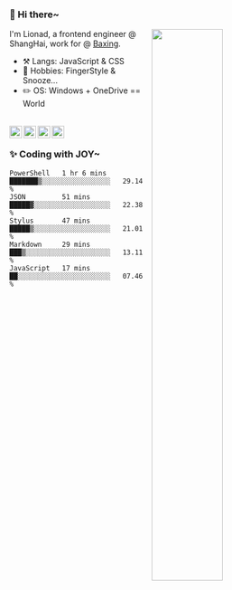 ### 👋 Hi there~

[<img align="right" width="50%" src="https://github-readme-stats.vercel.app/api?username=Lionad-Morotar&show_icons=true">](https://metrics.lecoq.io/Lionad-Morotar?template=classic)

I'm Lionad, a frontend engineer @ ShangHai, work for @ [Baxing](https://github.com/baixing).

- ⚒️ Langs: JavaScript & CSS
- 🎨 Hobbies: FingerStyle & Snooze...
- ✏️ OS: Windows + OneDrive == World

<br />

<a href="https://www.lionad.art">
  <img align="left" alt="lionad-art" width="22px" src="https://cdn.jsdelivr.net/npm/simple-icons@3.1.0/icons/wordpress.svg" />
</a>
<a href="#1806234223">
  <img align="left" alt="1806234223" width="22px" src="https://cdn.jsdelivr.net/npm/simple-icons@3.1.0/icons/tencentqq.svg" />
</a>
<a href="https://www.zhihu.com/people/Lionad">
  <img align="left" alt="132yse" width="22px" src="https://cdn.jsdelivr.net/npm/simple-icons@3.1.0/icons/zhihu.svg" />
</a>
<a href="https://github.com/Lionad-Morotar">
  <img align="left" alt="yisar" width="22px" src="https://cdn.jsdelivr.net/npm/simple-icons@3.1.0/icons/github.svg" />
</a>

<br />

### ✨ Coding with JOY~

<!--START_SECTION:waka-->
```text
PowerShell   1 hr 6 mins     ███████▒░░░░░░░░░░░░░░░░░   29.14 % 
JSON         51 mins         █████▓░░░░░░░░░░░░░░░░░░░   22.38 % 
Stylus       47 mins         █████▒░░░░░░░░░░░░░░░░░░░   21.01 % 
Markdown     29 mins         ███▒░░░░░░░░░░░░░░░░░░░░░   13.11 % 
JavaScript   17 mins         ██░░░░░░░░░░░░░░░░░░░░░░░   07.46 % 
```
<!--END_SECTION:waka-->
